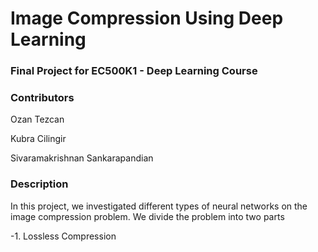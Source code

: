 # Image Compression Using Deep Learning
### Final Project for EC500K1 - Deep Learning Course
 
### Contributors
Ozan Tezcan

Kubra Cilingir

Sivaramakrishnan Sankarapandian


### Description
In this project, we investigated different types of neural networks on the image compression problem.
We divide the problem into two parts

-1. Lossless Compression
